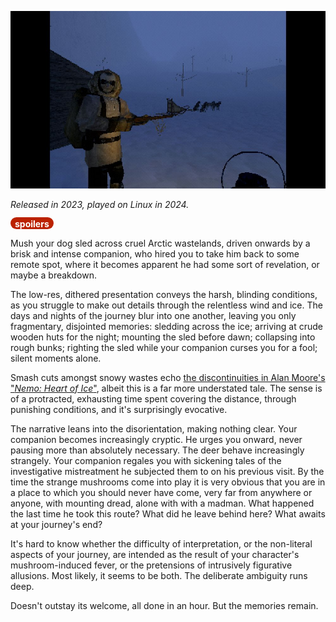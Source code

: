 <!--
.. title: That Which Gave Chase
.. slug: that-which-gave-chase
.. date: 2024-11-04 15:56:38 UTC-06:00
.. tags: videogame,geek,media,linux,completed,drugs
-->

![](/files/2024/that-which-gave-chase.jpg)

*Released in 2023, played on Linux in 2024.*

<span style="background:#bb2200; color:white; border-radius: 1em; padding-left: 0.5em; padding-right: 0.5em; padding-top: 2px;"><b>spoilers</b></span>

Mush your dog sled across cruel Arctic wastelands, driven onwards by a brisk and intense companion, who hired you to take him back to some remote spot, where it becomes apparent he had some sort of revelation, or maybe a breakdown.

The low-res, dithered presentation conveys the harsh, blinding conditions, as you struggle to make out details through the relentless wind and ice. The days and nights of the journey blur into one another, leaving you only fragmentary, disjointed memories:
sledding across the ice;
arriving at crude wooden huts for the night;
mounting the sled before dawn;
collapsing into rough bunks; 
righting the sled while your companion curses you for a fool;
silent moments alone.

Smash cuts amongst snowy wastes echo [the discontinuities in Alan Moore's "*Nemo: Heart of Ice*"](https://readcomic.me/comic/nemo-heart-of-ice/issue-full/31), albeit this is a far more understated tale. The sense is of a protracted, exhausting time spent covering the distance, through punishing conditions, and it's surprisingly evocative.

The narrative leans into the disorientation, making nothing clear. Your companion becomes increasingly cryptic. He urges you onward, never pausing more than absolutely necessary. The deer behave increasingly strangely. Your companion regales you with sickening tales of the investigative mistreatment he subjected them to on his previous visit. By the time the strange mushrooms come into play it is very obvious that you are in a place to which you should never have come, very far from anywhere or anyone, with mounting dread, alone with with a madman. What happened the last time he took this route? What did he leave behind here? What awaits at your journey's end?

It's hard to know whether the difficulty of interpretation, or the non-literal aspects of your journey, are intended as the result of your character's mushroom-induced fever, or the pretensions of intrusively figurative allusions. Most likely, it seems to be both. The deliberate ambiguity runs deep.

Doesn't outstay its welcome, all done in an hour. But the memories remain.

